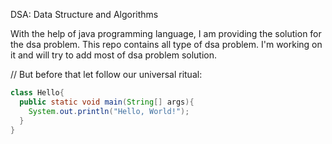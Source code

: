 DSA: Data Structure and Algorithms 

With the help of java programming language, I am providing the solution for the dsa problem.
This repo contains all type of dsa problem.
I'm working on it and will try to add most of dsa problem solution.

// But before that let follow our universal ritual: 
``` Java
class Hello{
  public static void main(String[] args){
    System.out.println("Hello, World!");
  }
}

